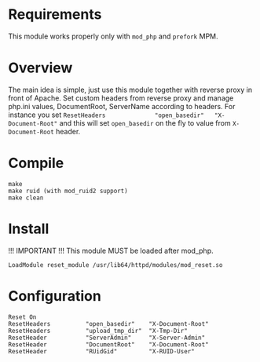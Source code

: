 Requirements
=========
This module works properly only with `mod_php` and `prefork` MPM.

Overview
=========
The main idea is simple, just use this module together with reverse proxy in front of Apache. Set custom headers from reverse proxy and manage php.ini values, DocumentRoot, ServerName according to headers.
For instance you set `ResetHeaders              "open_basedir"   "X-Document-Root"` and this will set `open_basedir` on the fly to value from `X-Document-Root` header.

Compile
============
```
make
make ruid (with mod_ruid2 support)
make clean
```

Install
============
!!! IMPORTANT !!!
This module MUST be loaded after mod_php.
```
LoadModule reset_module /usr/lib64/httpd/modules/mod_reset.so
```

Configuration
==============
```
Reset On
ResetHeaders          "open_basedir"    "X-Document-Root"
ResetHeaders          "upload_tmp_dir"  "X-Tmp-Dir"
ResetHeader           "ServerAdmin"     "X-Server-Admin"
ResetHeader           "DocumentRoot"    "X-Document-Root"
ResetHeader           "RUidGid"         "X-RUID-User"
```

